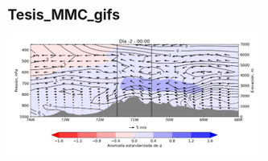 # Tesis_MMC_gifs

![](https://github.com/Fran-GS-96/Tesis_MMC_gifs/blob/main/LAT-ALT_a-q_a-viento.gif)
